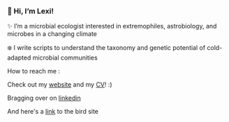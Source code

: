 ### 👋 Hi, I’m Lexi!

✨ I’m a microbial ecologist interested in extremophiles, astrobiology, and microbes in a changing climate

❄️ I write scripts to understand the taxonomy and genetic potential of cold-adapted microbial communities

How to reach me : 

Check out my <a href="https://sites.google.com/view/leximollica/home">website</a> and my <a href="https://sites.google.com/view/leximollica/cv">CV</a>! :)

Bragging over on <a href="https://linkedin.com/in/lexi-mollica">linkedin</a>

And here's a <a href="https://twitter.com/permallica">link</a> to the bird site




